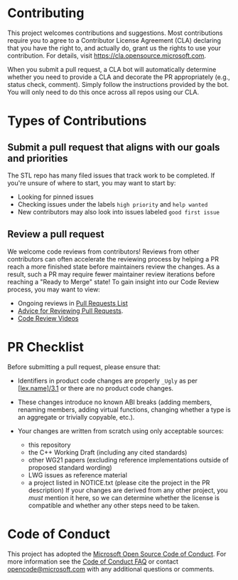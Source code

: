 # Contributing

This project welcomes contributions and suggestions. Most contributions require you to agree to a
Contributor License Agreement (CLA) declaring that you have the right to, and actually do, grant us
the rights to use your contribution. For details, visit https://cla.opensource.microsoft.com.

When you submit a pull request, a CLA bot will automatically determine whether you need to provide
a CLA and decorate the PR appropriately (e.g., status check, comment). Simply follow the instructions
provided by the bot. You will only need to do this once across all repos using our CLA.

# Types of Contributions

## Submit a pull request that aligns with our goals and priorities
The STL repo has many filed issues that track work to be completed.
If you're unsure of where to start, you may want to start by:
 * Looking for pinned issues
 * Checking issues under the labels `high priority` and `help wanted`
 * New contributors may also look into issues labeled `good first issue`

## Review a pull request

We welcome code reviews from contributors! Reviews from other contributors can often accelerate the reviewing process
by helping a PR reach a more finished state before maintainers review the changes.  As a result, such a PR may require
fewer maintainer review iterations before reaching a "Ready to Merge" state!
To gain insight into our Code Review process, you may want to view:
 * Ongoing reviews in [Pull Requests List](https://github.com/microsoft/STL/pulls)
 * [Advice for Reviewing Pull Requests](https://github.com/microsoft/STL/wiki/Advice-for-Reviewing-Pull-Requests).
 * [Code Review Videos](https://github.com/microsoft/STL/wiki/Code-Review-Videos!)

# PR Checklist

Before submitting a pull request, please ensure that:

* Identifiers in product code changes are properly `_Ugly` as per
  [[lex.name]/3.1](https://eel.is/c++draft/lex.name#3.1)
  or there are no product code changes.

* These changes introduce no known ABI breaks (adding members, renaming
  members, adding virtual functions, changing whether a type is an aggregate
  or trivially copyable, etc.).

* Your changes are written from scratch using only acceptable sources:
   * this repository
   * the C++ Working Draft (including any cited standards)
   * other WG21 papers (excluding
  reference implementations outside of proposed standard wording)
   * LWG issues as reference material
   * a project listed in NOTICE.txt (please cite the project in the PR description)
  If your changes are derived from any other project, you *must* mention it
  here, so we can determine whether the license is compatible and whether any other
  steps need to be taken.

# Code of Conduct

This project has adopted the [Microsoft Open Source Code of Conduct](https://opensource.microsoft.com/codeofconduct/).
For more information see the [Code of Conduct FAQ](https://opensource.microsoft.com/codeofconduct/faq/) or
contact [opencode@microsoft.com](mailto:opencode@microsoft.com) with any additional questions or comments.
